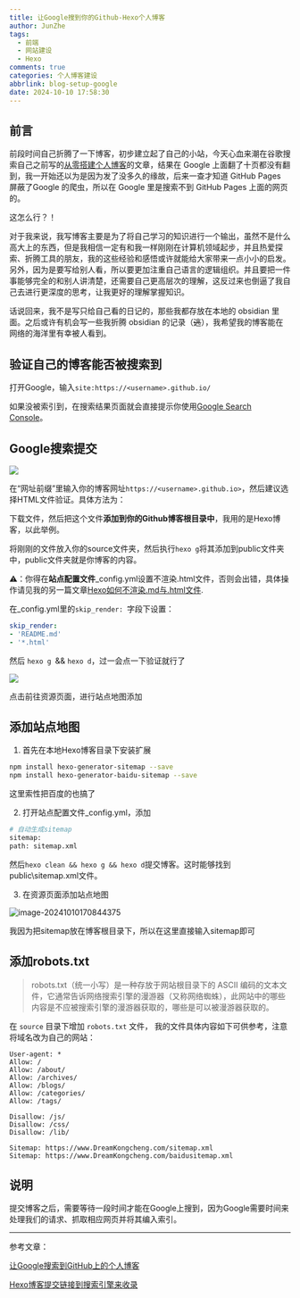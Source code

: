 ```yaml
---
title: 让Google搜到你的Github-Hexo个人博客
author: JunZhe
tags:
  - 前端
  - 网站建设
  - Hexo
comments: true
categories: 个人博客建设
abbrlink: blog-setup-google
date: 2024-10-10 17:58:30
---
```




## 前言

前段时间自己折腾了一下博客，初步建立起了自己的小站，今天心血来潮在谷歌搜索自己之前写的[从零搭建个人博客](https://dreamkongcheng.github.io/blogs/personal-blog-setup/Github%20Pages%20+%20Hexo%E4%BB%8E%E9%9B%B6%E6%90%AD%E5%BB%BA%E4%B8%AA%E4%BA%BA%E5%8D%9A%E5%AE%A2%EF%BC%88%E4%B8%80%EF%BC%89/)的文章，结果在 Google 上面翻了十页都没有翻到，我一开始还以为是因为发了没多久的缘故，后来一查才知道 GitHub Pages 屏蔽了Google 的爬虫，所以在 Google 里是搜索不到 GitHub Pages 上面的网页的。

这怎么行？！

对于我来说，我写博客主要是为了将自己学习的知识进行一个输出，虽然不是什么高大上的东西，但是我相信一定有和我一样刚刚在计算机领域起步，并且热爱探索、折腾工具的朋友，我的这些经验和感悟或许就能给大家带来一点小小的启发。另外，因为是要写给别人看，所以要更加注重自己语言的逻辑组织。并且要把一件事能够完全的和别人讲清楚，还需要自己更高层次的理解，这反过来也倒逼了我自己去进行更深度的思考，让我更好的理解掌握知识。

话说回来，我不是写只给自己看的日记的，那些我都存放在本地的 obsidian 里面。之后或许有机会写一些我折腾 obsidian 的记录（~~逃~~），我希望我的博客能在网络的海洋里有幸被人看到。

<!--more-->



## 验证自己的博客能否被搜索到

打开Google，输入`site:https://<username>.github.io/`

如果没被索引到，在搜索结果页面就会直接提示你使用[Google Search Console](https://search.google.com/search-console?hl=zh-CN)。



## Google搜索提交

![](https://cdn.jsdelivr.net/gh/DreamKongcheng/image-repo/blogs/202410281119393.webp)

在“网址前缀”里输入你的博客网址`https://<username>.github.io>`，然后建议选择HTML文件验证。具体方法为：

下载文件，然后把这个文件**添加到你的Github博客根目录中**，我用的是Hexo博客，以此举例。

将刚刚的文件放入你的source文件夹，然后执行`hexo g`将其添加到public文件夹中，public文件夹就是你博客的内容。

⚠️：你得在**站点配置文件**_config.yml设置不渲染.html文件，否则会出错，具体操作请见我的另一篇文章[Hexo如何不渲染.md与.html文件](https://dreamkongcheng.github.io/blogs/personal-blog-setup/Hexo%E5%A6%82%E4%BD%95%E4%B8%8D%E6%B8%B2%E6%9F%93-md%E4%B8%8E-html%E6%96%87%E4%BB%B6/).

在_config.yml里的`skip_render: `字段下设置：

```yml
skip_render: 
- 'README.md'
- '*.html'
```

然后 `hexo g `&& `hexo d`，过一会点一下验证就行了

![](https://cdn.jsdelivr.net/gh/DreamKongcheng/image-repo/blogs/202410281119394.webp)

点击前往资源页面，进行站点地图添加



## 添加站点地图

1. 首先在本地Hexo博客目录下安装扩展

```bash
npm install hexo-generator-sitemap --save
npm install hexo-generator-baidu-sitemap --save
```

这里索性把百度的也搞了

2. 打开站点配置文件_config.yml，添加

```bash
# 自动生成sitemap
sitemap:
path: sitemap.xml
```

然后`hexo clean && hexo g && hexo d`提交博客。这时能够找到public\sitemap.xml文件。

3. 在资源页面添加站点地图

![image-20241010170844375](https://cdn.jsdelivr.net/gh/DreamKongcheng/image-repo/blogs/202410281119395.webp)

我因为把sitemap放在博客根目录下，所以在这里直接输入sitemap即可



## 添加robots.txt

> robots.txt（统一小写）是一种存放于网站根目录下的 ASCII 编码的文本文件，它通常告诉网络搜索引擎的漫游器（又称网络蜘蛛），此网站中的哪些内容是不应被搜索引擎的漫游器获取的，哪些是可以被漫游器获取的。

在 `source` 目录下增加 `robots.txt` 文件， 我的文件具体内容如下可供参考，注意将域名改为自己的网站：

```
User-agent: *
Allow: /
Allow: /about/
Allow: /archives/
Allow: /blogs/
Allow: /categories/
Allow: /tags/

Disallow: /js/
Disallow: /css/
Disallow: /lib/

Sitemap: https://www.DreamKongcheng.com/sitemap.xml
Sitemap: https://www.DreamKongcheng.com/baidusitemap.xml

```



## 说明

提交博客之后，需要等待一段时间才能在Google上搜到，因为Google需要时间来处理我们的请求、抓取相应网页并将其编入索引。



---

参考文章：

[让Google搜索到GitHub上的个人博客](https://blog.csdn.net/weixin_44058333/article/details/100165245)

[Hexo博客提交链接到搜索引擎来收录](https://www.xiemingzhao.com/posts/HexoblogSE.html)

